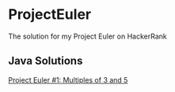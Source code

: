 # ProjectEuler
The solution for my Project Euler on HackerRank

## Java Solutions
[Project Euler #1: Multiples of 3 and 5](https://github.com/snufflesrea/ProjectEuler/blob/master/%231.java)
